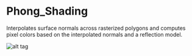 # Phong_Shading

Interpolates surface normals across rasterized polygons and computes pixel colors based on the interpolated normals and a reflection model.

![alt tag](http://i.imgur.com/HUDhEzr.png?1)